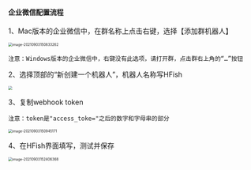 
#### 企业微信配置流程

1、Mac版本的企业微信中，在群名称上点击右键，选择【添加群机器人】

<img src="http://img.threatbook.cn/hfish/image-20210903150833262.png" alt="image-20210903150833262" style="zoom:50%;" />

`注意：Windows版本的企业微信中，右键没有此选项，请打开群，点击群右上角的“…”按钮`

2、选择顶部的“新创建一个机器人”，机器人名称写HFish

<img src="http://img.threatbook.cn/hfish/image-20210903150857177.png" style="zoom:50%;" />

3、复制webhook token

`注意：token是"access_toke="之后的数字和字母串的部分`

<img src="http://img.threatbook.cn/hfish/image-20210903150945171.png" alt="image-20210903150945171" style="zoom:50%;" />

4、在HFish界面填写，测试并保存

<img src="http://img.threatbook.cn/hfish/image-20210903152406368.png" alt="image-20210903152406368" style="zoom:50%;" />


